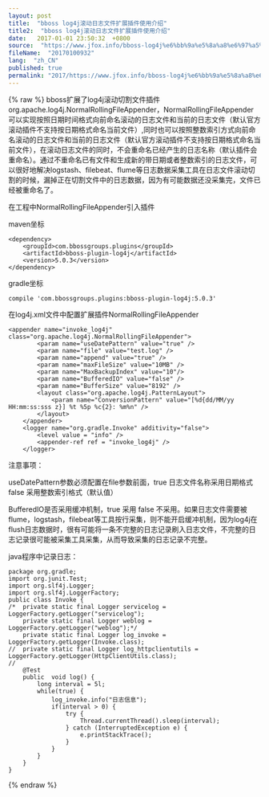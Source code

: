 ```yaml
---
layout: post
title:  "bboss log4j滚动日志文件扩展插件使用介绍"
title2:  "bboss log4j滚动日志文件扩展插件使用介绍"
date:   2017-01-01 23:50:32  +0800
source:  "https://www.jfox.info/bboss-log4j%e6%bb%9a%e5%8a%a8%e6%97%a5%e5%bf%97%e6%96%87%e4%bb%b6%e6%89%a9%e5%b1%95%e6%8f%92%e4%bb%b6%e4%bd%bf%e7%94%a8%e4%bb%8b%e7%bb%8d.html"
fileName:  "20170100932"
lang:  "zh_CN"
published: true
permalink: "2017/https://www.jfox.info/bboss-log4j%e6%bb%9a%e5%8a%a8%e6%97%a5%e5%bf%97%e6%96%87%e4%bb%b6%e6%89%a9%e5%b1%95%e6%8f%92%e4%bb%b6%e4%bd%bf%e7%94%a8%e4%bb%8b%e7%bb%8d.html"
---
```

{% raw %}
bboss扩展了log4j滚动切割文件插件org.apache.log4j.NormalRollingFileAppender，NormalRollingFileAppender可以实现按照日期时间格式向前命名滚动的日志文件和当前的日志文件（默认官方滚动插件不支持按日期格式命名当前文件）,同时也可以按照整数索引方式向前命名滚动的日志文件和当前的日志文件（默认官方滚动插件不支持按日期格式命名当前文件），在滚动日志文件的同时，不会重命名已经产生的日志名称（默认插件会重命名）。通过不重命名已有文件和生成新的带日期或者整数索引的日志文件，可以很好地解决logstash、filebeat、flume等日志数据采集工具在日志文件滚动切割的时候，漏掉正在切割文件中的日志数据，因为有可能数据还没采集完，文件已经被重命名了。 

在工程中NormalRollingFileAppender引入插件 

maven坐标 

    <dependency>
        <groupId>com.bbossgroups.plugins</groupId>
        <artifactId>bboss-plugin-log4j</artifactId>
        <version>5.0.3</version>
    </dependency>

gradle坐标 

    compile 'com.bbossgroups.plugins:bboss-plugin-log4j:5.0.3'

在log4j.xml文件中配置扩展插件NormalRollingFileAppender 

    <appender name="invoke_log4j" class="org.apache.log4j.NormalRollingFileAppender">
    		<param name="useDatePattern" value="true" />
    		<param name="file" value="test.log" />
    		<param name="append" value="true" />
    		<param name="maxFileSize" value="10MB" />
    		<param name="MaxBackupIndex" value="10"/>
    		<param name="BufferedIO" value="false" />
    		<param name="BufferSize" value="8192" />
    		<layout class="org.apache.log4j.PatternLayout">
    			<param name="ConversionPattern" value="[%d{dd/MM/yy HH:mm:ss:sss z}] %t %5p %c{2}: %m%n" />
    		</layout>
    	</appender>
    	<logger name="org.gradle.Invoke" additivity="false">
    		<level value = "info" />
    		<appender-ref ref = "invoke_log4j" />
    	</logger>

注意事项： 

useDatePattern参数必须配置在file参数前面，true 日志文件名称采用日期格式 false 采用整数索引格式（默认值） 

BufferedIO是否采用缓冲机制，true 采用 false 不采用。如果日志文件需要被flume，logstash，filebeat等工具按行采集，则不能开启缓冲机制，因为log4j在flush日志数据时，很有可能将一条不完整的日志记录刷入日志文件，不完整的日志记录很可能被采集工具采集，从而导致采集的日志记录不完整。 

java程序中记录日志： 

    package org.gradle;
    import org.junit.Test;
    import org.slf4j.Logger;
    import org.slf4j.LoggerFactory;
    public class Invoke {
    /*	private static final Logger servicelog = LoggerFactory.getLogger("servicelog");
    	private static final Logger weblog = LoggerFactory.getLogger("weblog");*/
    	private static final Logger log_invoke = LoggerFactory.getLogger(Invoke.class);
    //	private static final Logger log_httpclientutils = LoggerFactory.getLogger(HttpClientUtils.class);
    //	
    	@Test
        public  void log() {
        	long interval = 5l;
        	while(true) {
    			log_invoke.info("日志信息");
    			if(interval > 0) {
    				try {
    					Thread.currentThread().sleep(interval);
    				} catch (InterruptedException e) {
    					e.printStackTrace();
    				}
    			}
    		}
        }	
    }
{% endraw %}